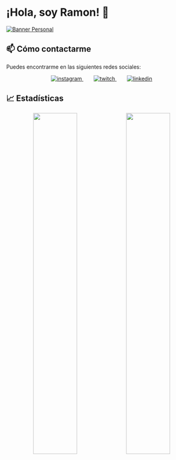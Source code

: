 # ¡Hola, soy Ramon! 👋

[![Banner Personal](https://imgur.com/GndKsQP.jpg)](https://github.com/Rmaon)

## 📫 Cómo contactarme

Puedes encontrarme en las siguientes redes sociales:

<p align="center">
  <a href="https://www.instagram.com/rmn666_">
    <img src="https://imgur.com/KHp98A3.jpg" alt="instagram">
  </a>
  &nbsp;&nbsp;&nbsp;&nbsp;&nbsp;&nbsp;
  <a href="https://www.twitch.tv/googglebeats">
    <img src="https://imgur.com/UNfSurd.jpg" alt="twitch">
  </a>
  &nbsp;&nbsp;&nbsp;&nbsp;&nbsp;&nbsp;
  <a href="https://www.linkedin.com/in/ram%C3%B3n-caminero-arroyo-75a313254">
    <img src="https://imgur.com/bXSUkyu.jpg" alt="linkedin">
  </a>
  
</p>

## 📈 Estadísticas
<p align="center">
  <img width="48%" src="https://github-readme-stats.vercel.app/api?username=rmaon&show_icons=true&hide_border=true&theme=tokyonight&icon_color=63c5ea&text_color=6decb9&bg_color=0d1117" />
  <img width="48%" src="https://github-readme-streak-stats.herokuapp.com/?user=rmaon&hide_border=true&theme=tokyonight" />
</p>
